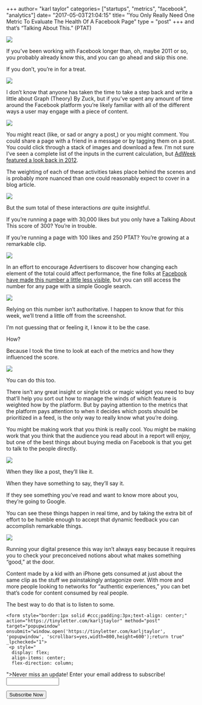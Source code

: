+++
author= "karl taylor"
categories= ["startups", "metrics", "facebook", "analytics"]
date= "2017-05-03T21:04:15"
title= "You Only Really Need One Metric To Evaluate The Health Of A Facebook Page"
type = "post"
+++
and that’s “Talking About This.” (PTAT)

  ![](https://raw.githubusercontent.com/karljtaylor/kjt/blog/content/assets/90632-1oyub4gxswh12lbkzaai6eg.png)  


 If you’ve been working with Facebook longer than, oh, maybe 2011 or so, you probably already know this, and you can go ahead and skip this one.

 If you don’t, you’re in for a treat.

  ![](https://raw.githubusercontent.com/karljtaylor/kjt/blog/content/assets/d78b5-1z0cp1c0vxijzq_tfsyp6qg.jpeg)  


 I don’t know that anyone has taken the time to take a step back and write a little about Graph (Theory) By Zuck, but if you’ve spent any amount of time around the Facebook platform you’re likely familiar with all of the different ways a user may engage with a piece of content.

  ![](https://raw.githubusercontent.com/karljtaylor/kjt/blog/content/assets/fb871-1rdmttkrmziitgnwogwgc4a.jpeg)  


 You might react (like, or sad or angry a post,) or you might comment. You could share a page with a friend in a message or by tagging them on a post. You could click through a stack of images and download a few. I’m not sure I’ve seen a complete list of the inputs in the current calculation, but [AdWeek featured a look back in 2012](http://www.adweek.com/digital/people-talking-about-this-defined/).

 The weighting of each of these activities takes place behind the scenes and is probably more nuanced than one could reasonably expect to cover in a blog article.

  ![](https://raw.githubusercontent.com/karljtaylor/kjt/blog/content/assets/0dc9b-1pwlcxjojq5sstyofl9fr6q.jpeg)  


 But the sum total of these interactions *are* quite insightful.

 If you’re running a page with 30,000 likes but you only have a Talking About This score of 300? You’re in trouble.

 If you’re running a page with 100 likes and 250 PTAT? You’re growing at a remarkable clip.

  ![](https://raw.githubusercontent.com/karljtaylor/kjt/blog/content/assets/3804a-11w_ra1cfalqqmwldzzkjgg.jpeg)  


 In an effort to encourage Advertisers to discover how changing each element of the total could affect performance, the fine folks at [Facebook have made this number a little less visible](http://wikimotive.com/wikiblog/people-talking-about-this-facebook/), but you can still access the number for any page with a simple Google search.

  ![](https://raw.githubusercontent.com/karljtaylor/kjt/blog/content/assets/5924c-1elndirhroslelxgtix5yea.png)  


 Relying on this number isn’t authoritative. I happen to know that for this week, we’ll trend a little off from the screenshot.

 I’m not guessing that or feeling it, I know it to be the case.

 How?

 Because I took the time to look at each of the metrics and how they influenced the score.

  ![](https://raw.githubusercontent.com/karljtaylor/kjt/blog/content/assets/17845-1vsujtgoced3yytwlgsmtlg.jpeg)  


 You can do this too.

 There isn’t any great insight or single trick or magic widget you need to buy that’ll help you sort out how to manage the winds of which feature is weighted how by the platform. But by paying attention to the metrics that the platform pays attention to when it decides which posts should be prioritized in a feed, is the only way to really know what you’re doing.

 You might be making work that you think is really cool. You might be making work that you think that the audience you read about in a report will enjoy, but one of the best things about buying media on Facebook is that you get to talk to the people directly.

  ![](https://raw.githubusercontent.com/karljtaylor/kjt/blog/content/assets/e4d73-17lrpbqcgez7tnn78ritprq.jpeg)  


 When they like a post, they’ll like it.

 When they have something to say, they’ll say it.

 If they see something you’ve read and want to know more about you, they’re going to Google.

 You can see these things happen in real time, and by taking the extra bit of effort to be humble enough to accept that dynamic feedback you can accomplish remarkable things.

  ![](https://raw.githubusercontent.com/karljtaylor/kjt/blog/content/assets/1a092-14zdze_yu0qy0sp3yrewnhq.jpeg)  


 Running your digital presence this way isn’t always easy because it requires you to check your preconceived notions about what makes something “good,” at the door.

 Content made by a kid with an iPhone gets consumed at just about the same clip as the stuff we painstakingly antagonize over. With more and more people looking to networks for “authentic experiences,” you can bet that’s code for content consumed by real people.

 The best way to do that is to listen to some.


    <form style="border:1px solid #ccc;padding:3px;text-align: center;" action="https://tinyletter.com/karljtaylor" method="post" target="popupwindow" onsubmit="window.open('https://tinyletter.com/karljtaylor', 'popupwindow', 'scrollbars=yes,width=800,height=600');return true" _lpchecked="1">
     <p style="
      display: flex;
      align-items: center;
      flex-direction: column;
  "><label for="tlemail">Never miss an update! Enter your email address to subscribe!</label>
       <input type="text" name="email" id="tlemail" style="
      width: 140px;
  "></p>
     <input type="hidden" value="1" name="embed"><input type="submit" value="Subscribe Now">
  </form>
